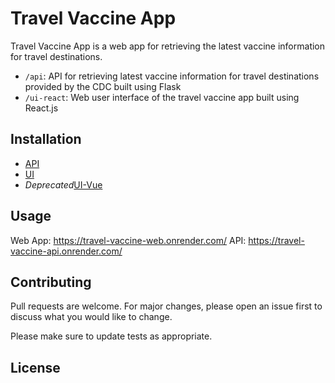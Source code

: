 # Travel Vaccine App

Travel Vaccine App is a web app for retrieving the latest vaccine information for travel destinations.

- `/api`: API for retrieving latest vaccine information for travel destinations provided by the CDC built using Flask
- `/ui-react`: Web user interface of the travel vaccine app built using React.js

## Installation

- [API](https://github.com/hajinsu97/travel-vaccine-app/blob/main/api/README.md#installation)
- [UI](https://github.com/hajinsu97/travel-vaccine-app/blob/main/ui-react/README.md#installation)
- *Deprecated*[UI-Vue](https://github.com/hajinsu97/travel-vaccine-app/blob/main/ui-vue/README.md#installation)

## Usage

Web App: https://travel-vaccine-web.onrender.com/
API: https://travel-vaccine-api.onrender.com/

## Contributing

Pull requests are welcome. For major changes, please open an issue first
to discuss what you would like to change.

Please make sure to update tests as appropriate.

## License
